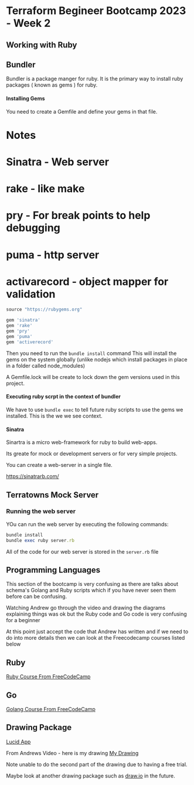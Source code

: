 # Terraform Begineer Bootcamp 2023 - Week 2

## Working with Ruby

## Bundler

Bundler is a package manger for ruby.
It is the primary way to install ruby packages ( known as gems ) for ruby.

#### Installing Gems

You need to create a Gemfile and define your gems in that file.

# Notes
# Sinatra - Web server 
# rake - like make
# pry - For break points to help debugging
# puma - http server
# activarecord - object mapper for validation

```rb
source "https://rubygems.org"

gem 'sinatra'
gem 'rake'
gem 'pry'
gem 'puma'
gem 'activerecord'
```

Then you need to run the `bundle install` command
This will install the gems on the system globally (unlike nodejs which install packages in place in a folder called node_modules)

A Gemfile.lock will be create to lock down the gem versions used in this project.


#### Executing ruby scrpt in the context of bundler

We have to use `bundle exec` to tell future ruby scripts to use the gems we installed.
This is the we we see context.


#### Sinatra
Sinartra is a micro web-framework for ruby to build web-apps.

Its greate for mock or development servers or for very simple projects.

You can create a web-server in a single file.


https://sinatrarb.com/

## Terratowns Mock Server


### Running the web server

YOu can run the web server by executing the following commands:

```rb
bundle install
bundle exec ruby server.rb
```

All of the code for our web server is stored in the `server.rb` file


## Programming Languages

This section of the bootcamp is very confusing as there are talks about schema's Golang and Ruby scripts which if you have never seen them before can be confusing.

Watching Andrew go through the video and drawing the diagrams explaining things was ok but the Ruby code and Go code is very confusing for a beginner

At this point just accept the code that Andrew has written and if we need to do into more details then we can look at the Freecodecamp courses listed below


## Ruby 
[Ruby Course From FreeCodeCamp](https://www.freecodecamp.org/news/learning-ruby-from-zero-to-hero-90ad4eecc82d/)

##  Go 
[Golang Course From FreeCodeCamp](https://www.freecodecamp.org/news/go-golang-course/)


## Drawing Package

[Lucid App](https://lucid.app)


From Andrews Video - here is my drawing
[My Drawing](https://lucid.app/lucidchart/a7acdb0b-ed7b-4454-b063-8a45b88bc0a8/edit?invitationId=inv_4f1e0230-a224-429c-beaf-4c1c29b60edb)

Note unable to do the second part of the drawing due to having a free trial.

Maybe look at another drawing package such as [draw.io](https://app.diagrams.net/) in the future.



